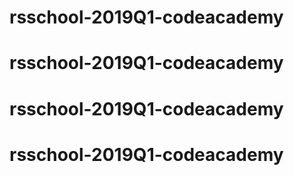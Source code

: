# rsschool-2019Q1-codeacademy
# rsschool-2019Q1-codeacademy
# rsschool-2019Q1-codeacademy
# rsschool-2019Q1-codeacademy
